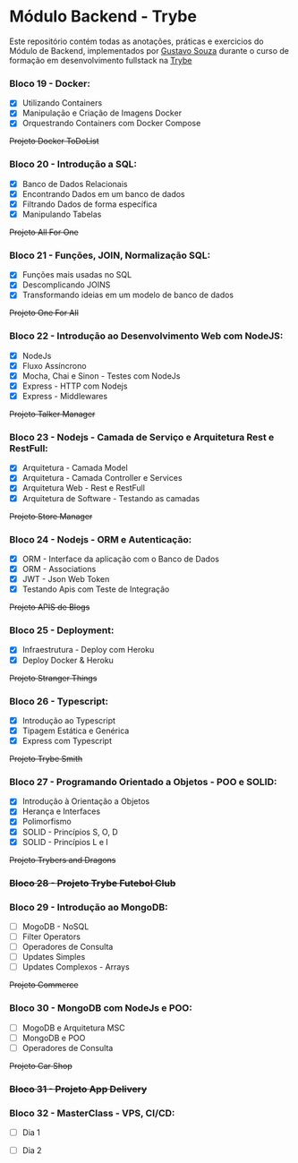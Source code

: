 # Módulo Backend - Trybe

Este repositório contém todas as anotações, práticas e exercicios do Módulo de Backend, implementados por <a href="https://www.linkedin.com/in/gustavosouza-jp/">Gustavo Souza</a> durante o curso de formação em desenvolvimento fullstack na <a href="https://www.betrybe.com/">Trybe</a>
 
 ### Bloco 19 - Docker: 
 - [x] Utilizando Containers
 - [x] Manipulação e Criação de Imagens Docker
 - [x] Orquestrando Containers com Docker Compose
 
 <strike>Projeto Docker ToDoList</strike> 

 ### Bloco 20 - Introdução a SQL: 
 - [x] Banco de Dados Relacionais
 - [x] Encontrando Dados em um banco de dados
 - [x] Filtrando Dados de forma específica
 - [x] Manipulando Tabelas
 
 <strike>Projeto All For One</strike>
 
  ### Bloco 21 - Funções, JOIN, Normalização SQL: 
 - [x] Funções mais usadas no SQL
 - [x] Descomplicando JOINS
 - [x] Transformando ideias em um modelo de banco de dados

<strike>Projeto One For All</strike>
 
 ### Bloco 22 - Introdução ao Desenvolvimento Web com NodeJS: 
 - [x] NodeJs
 - [x] Fluxo Assíncrono
 - [x] Mocha, Chai e Sinon - Testes com NodeJs
 - [x] Express - HTTP com Nodejs
 - [x] Express - Middlewares
 
 <strike>Projeto Talker Manager</strike>
 
 ### Bloco 23 - Nodejs - Camada de Serviço e Arquitetura Rest e RestFull: 
 - [x] Arquitetura - Camada Model
 - [x] Arquitetura - Camada Controller e Services
 - [x] Arquitetura Web - Rest e RestFull
 - [x] Arquitetura de Software - Testando as camadas

 <strike>Projeto Store Manager</strike>
 
 ### Bloco 24 - Nodejs - ORM e Autenticação: 
 - [x] ORM - Interface da aplicação com o Banco de Dados
 - [x] ORM - Associations
 - [x] JWT - Json Web Token
 - [x] Testando Apis com Teste de Integração

<strike>Projeto APIS de Blogs</strike>
 
  ### Bloco 25 - Deployment: 
 - [x] Infraestrutura - Deploy com Heroku
 - [x] Deploy Docker & Heroku

<strike>Projeto Stranger Things</strike>

  ### Bloco 26 - Typescript: 
 - [x] Introdução ao Typescript
 - [x] Tipagem Estática e Genérica
 - [x] Express com Typescript

<strike>Projeto Trybe Smith</strike>
 
  ### Bloco 27 - Programando Orientado a Objetos - POO e SOLID: 
 - [x] Introdução à Orientação a Objetos
 - [x] Herança e Interfaces
 - [x] Polimorfismo
 - [x] SOLID - Princípios S, O, D
 - [x] SOLID - Princípios L e I

  <strike>Projeto Trybers and Dragons</strike>
 
   <strike><h3>Bloco 28 - Projeto Trybe Futebol Club</h3></strike>
 
  ### Bloco 29 - Introdução ao MongoDB: 
 - [ ] MogoDB - NoSQL
 - [ ] Filter Operators
 - [ ] Operadores de Consulta
 - [ ] Updates Simples
 - [ ] Updates Complexos - Arrays

<strike>Projeto Commerce</strike>
 
  ### Bloco 30 - MongoDB com NodeJs e POO: 
 - [ ] MogoDB e Arquitetura MSC
 - [ ] MongoDB e POO
 - [ ] Operadores de Consulta 

<strike>Projeto Car Shop</strike>

<strike><h3>Bloco 31 - Projeto App Delivery</h3></strike>
 
  ### Bloco 32 - MasterClass - VPS, CI/CD: 
 - [ ] Dia 1
 - [ ] Dia 2

 
 
 
 
 
 


 
